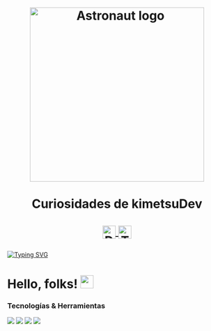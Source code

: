 
<h1 align=center> 
  <a href="#"><img width="400" alt="Astronaut logo" align="center" src="https://miro.medium.com/max/3000/0*JKyzq_e9TUlb84wX" /></a><br><br>
  Curiosidades de kimetsuDev <br> 
    <p>
      <a href="https://discord.com/invite/u3dsh9M" target="blank">
          <img align="center" alt="Discord" width="30px" src="https://img.icons8.com/nolan/64/discord-logo.png" /> </a>
      <a href="https://www.twitch.tv/kotliin" target="_blank">
          <img align="center" alt="Twitch" width="30px" src="https://img.icons8.com/nolan/64/twitch.png" /> </a>
    </p>    
</h1>


[![Typing SVG](https://readme-typing-svg.herokuapp.com/?font=Stick%20No%20Bills&vCenter=true&center-true&size=30&color=ff536d&width=480&lines=Estudiante%20de%20DAM%20en%20prácticas;Futuro%20Pro%20en%20Backend%20y%20Ciberseguridad;Bug%20...%20¿Qué%20es%20eso?%20👀)](https://git.io/typing-svg)




# Hello, folks! <img src="https://raw.githubusercontent.com/seanprashad/slackmoji/master/emoji/pokemon/blob-pkmn-bulbasaur.png" width="30px">


### Tecnologías & Herramientas
<a href="#&nbsp"><img src="https://img.shields.io/badge/OS-Linux-ff536d?logo=linux" /></a>
<a href="#&nbsp"><img src="https://img.shields.io/badge/Virtualizacion-Docker-ff536d?logo=docker" /></a> 
<a href="#&nbsp"><img src="https://img.shields.io/badge/Code-Kotlin-ff536d?logo=kotlin" /></a> 
<a href="#&nbsp"><img src="https://img.shields.io/badge/Code-Java-ff536d?logo=java" /></a> 



<!---
rbjavi/rbjavi is a ✨ special ✨ repository because its `README.md` (this file) appears on your GitHub profile.
You can click the Preview link to take a look at your changes.
--->
